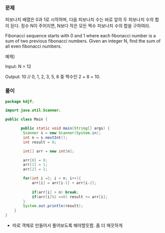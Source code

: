 ### 문제

피보나치 배열은 0과 1로 시작하며, 다음 피보나치 수는 바로 앞의 두 피보나치 수의 합이 된다. 정수 N이 주어지면, N보다 작은 모든 짝수 피보나치 수의 합을 구하여라.



Fibonacci sequence starts with 0 and 1 where each fibonacci number is a sum of two previous fibonacci numbers. Given an integer N, find the sum of all even fibonacci numbers.



예제)

Input: N = 12

Output: 10 // 0, 1, 2, 3, 5, 8 중 짝수인 2 + 8 = 10.



### 풀이

```java
package kdjf;

import java.util.Scanner;

public class Main {

	   public static void main(String[] args) {
		Scanner s = new Scanner(System.in);
		int n = s.nextInt();
		int result = 0;

		int[] arr = new int[n];

		arr[0] = 0;
		arr[1] = 1;
		arr[2] = 2;

		for(int i =2; i < n; i++){
			arr[i] = arr[i-1] + arr[i-2];
			
			if(arr[i] > n) break;
			if(arr[i]%2 ==0) result += arr[i];
		}	
		System.out.println(result);
	}
}
```

- 따로 객체로 만들어서 풀어보도록 해야할듯함. 좀 더 깨끗하게
